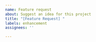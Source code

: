 ```yaml
---
name: Feature request
about: Suggest an idea for this project
title: "[Feature Request] "
labels: enhancement
assignees: ''

---
```



